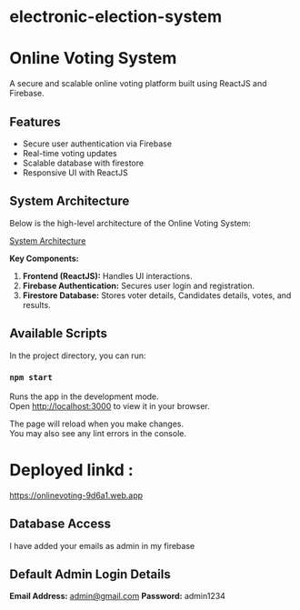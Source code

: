 # electronic-election-system
# Online Voting System  
A secure and scalable online voting platform built using ReactJS and Firebase.  

## Features  
- Secure user authentication via Firebase  
- Real-time voting updates  
- Scalable database with firestore  
- Responsive UI with ReactJS  

## System Architecture  
Below is the high-level architecture of the Online Voting System:  

[System Architecture](https://raw.githubusercontent.com/LehlohonoloKhoathane/Candidates-Pictures/refs/heads/main/Online%20voting%20system.drawio.png)  

**Key Components:**  
1. **Frontend (ReactJS):** Handles UI interactions.  
2. **Firebase Authentication:** Secures user login and registration.  
3. **Firestore Database:** Stores voter details, Candidates details, votes, and results.  

## Available Scripts

In the project directory, you can run:

### `npm start`

Runs the app in the development mode.\
Open [http://localhost:3000](http://localhost:3000) to view it in your browser.

The page will reload when you make changes.\
You may also see any lint errors in the console.

# Deployed linkd :
https://onlinevoting-9d6a1.web.app

## Database Access  
I have added your emails as admin in my firebase

## Default Admin Login Details
**Email Address:** admin@gmail.com
**Password:** admin1234